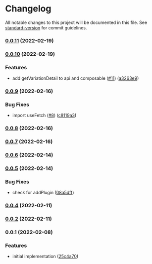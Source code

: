 # Changelog

All notable changes to this project will be documented in this file. See [standard-version](https://github.com/conventional-changelog/standard-version) for commit guidelines.

### [0.0.11](https://github.com/rebeccarich/nuxt-launch-darkly/compare/v0.0.10...v0.0.11) (2022-02-19)

### [0.0.10](https://github.com/rebeccarich/nuxt-launch-darkly/compare/v0.0.9...v0.0.10) (2022-02-19)


### Features

* add getVariationDetail to api and composable ([#11](https://github.com/rebeccarich/nuxt-launch-darkly/issues/11)) ([a3263e9](https://github.com/rebeccarich/nuxt-launch-darkly/commit/a3263e9a88fb92bb154aeff594a53f76d4eb27a4))

### [0.0.9](https://github.com/rebeccarich/nuxt-launch-darkly/compare/v0.0.8...v0.0.9) (2022-02-16)


### Bug Fixes

* import useFetch ([#8](https://github.com/rebeccarich/nuxt-launch-darkly/issues/8)) ([c8119a3](https://github.com/rebeccarich/nuxt-launch-darkly/commit/c8119a3659cd7e3c9c2142f9426edd79a64e27f0))

### [0.0.8](https://github.com/rebeccarich/nuxt-launch-darkly/compare/v0.0.7...v0.0.8) (2022-02-16)

### [0.0.7](https://github.com/rebeccarich/nuxt-launch-darkly/compare/v0.0.6...v0.0.7) (2022-02-16)

### [0.0.6](https://github.com/rebeccarich/nuxt-launch-darkly/compare/v0.0.5...v0.0.6) (2022-02-14)

### [0.0.5](https://github.com/rebeccarich/nuxt-launch-darkly/compare/v0.0.4...v0.0.5) (2022-02-14)


### Bug Fixes

* check for addPlugin ([08a5dff](https://github.com/rebeccarich/nuxt-launch-darkly/commit/08a5dff214f6925ab956526a4f1f2bb1ba730a4e))

### [0.0.4](https://github.com/rebeccarich/nuxt-launch-darkly/compare/v0.0.3...v0.0.4) (2022-02-11)

### [0.0.2](https://github.com/rebeccarich/nuxt-launch-darkly/compare/v0.0.1...v0.0.2) (2022-02-11)

### 0.0.1 (2022-02-08)


### Features

* initial implementation ([25c4a70](https://github.com/rebeccarich/nuxt-launch-darkly/commit/25c4a708d63352f46c87b37153d5c74fcd1356ac))
